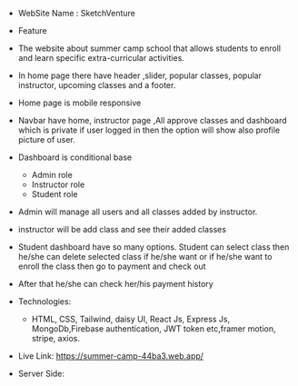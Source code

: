 * WebSite Name : SketchVenture
* Feature
 * The website about summer camp school that allows students to enroll and learn specific extra-curricular activities.
 * In home page there have header ,slider, popular classes, popular instructor, upcoming classes and a footer.
 * Home page is mobile responsive
 * Navbar have home, instructor page ,All approve classes and dashboard which is private if user logged in then the option will show also profile picture of user.
 * Dashboard is conditional base 
   * Admin role
   * Instructor role
   * Student role
* Admin will manage all users and all classes added by instructor. 
* instructor will be add class and see their added classes
* Student dashboard have so many options. Student can select class then he/she can delete selected class if he/she want or if he/she want to enroll the class then go to payment and check out
* After that he/she can check her/his payment history 

* Technologies:
   * HTML, CSS, Tailwind, daisy UI, React Js, Express Js, MongoDb,Firebase authentication, JWT token etc,framer motion, stripe, axios.

* Live Link:  https://summer-camp-44ba3.web.app/
* Server Side: 
